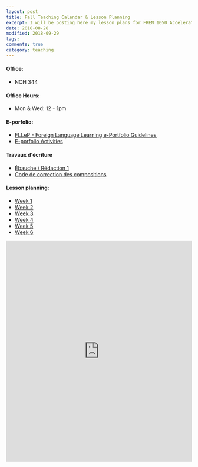 ```yaml
---
layout: post
title: Fall Teaching Calendar & Lesson Planning
excerpt: I will be posting here my lesson plans for FREN 1050 Accelerated French, every week.     
date: 2018-08-28 
modified: 2018-09-29 
tags: 
comments: true
category: teaching
---
```


#### Office: 

- NCH 344   

#### Office Hours: 

- Mon & Wed: 12 - 1pm  

#### E-porfolio: 

- [FLLeP - Foreign Language Learning e-Portfolio Guidelines](http://simp.ly/publish/LhgQmV), 
- [E-porfolio Activities](http://simp.ly/publish/LtZD0m)

#### Travaux d'écriture 
- [Ébauche / Rédaction 1](https://app.simplenote.com/publish/nvwBpC) 
- [Code de correction des compositions](https://app.simplenote.com/publish/95gYWN)  

#### Lesson planning: 

- [Week 1](http://simp.ly/publish/ZGHPVp) 
- [Week 2](https://app.simplenote.com/publish/CTLRzX) 
- [Week 3](https://app.simplenote.com/publish/MyxJt8)   
- [Week 4](http://simp.ly/publish/nWV6q8)  
- [Week 5](https://app.simplenote.com/publish/m8lNwq)
- [Week 6](https://app.simplenote.com/publish/9ktzXq)  

<iframe src="https://calendar.google.com/calendar/embed?showTitle=0&amp;showDate=0&amp;showPrint=0&amp;showTabs=0&amp;showCalendars=0&amp;showTz=0&amp;height=600&amp;wkst=1&amp;bgcolor=%23FFFFFF&amp;src=virginia.edu_nf5j6ocml9bijdeg9aluej4710%40group.calendar.google.com&amp;color=%23B1365F&amp;ctz=America%2FNew_York" style="border-width:0" width="100%" height="600" frameborder="0" scrolling="no"></iframe>


